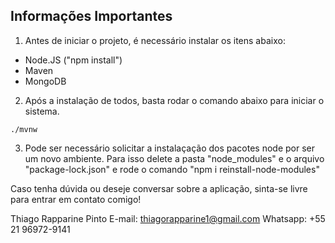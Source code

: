 ## Informações Importantes

1. Antes de iniciar o projeto, é necessário instalar os itens abaixo:
- Node.JS ("npm install")
- Maven
- MongoDB
2. Após a instalação de todos, basta rodar o comando abaixo para iniciar o sistema.
```
./mvnw
```
3. Pode ser necessário solicitar a instalaçação dos pacotes node por ser um novo ambiente. Para isso delete a pasta "node_modules" e o arquivo "package-lock.json" e rode o comando "npm i reinstall-node-modules"

Caso tenha dúvida ou deseje conversar sobre a aplicação, sinta-se livre para entrar em contato comigo!

Thiago Rapparine Pinto
E-mail: thiagorapparine1@gmail.com
Whatsapp: +55 21 96972-9141
